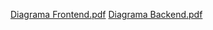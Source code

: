 [Diagrama Frontend.pdf](https://github.com/KevinR1210/KevinR1210/files/12099010/Diagrama.Frontend.pdf)
[Diagrama Backend.pdf](https://github.com/KevinR1210/KevinR1210/files/12099011/Diagrama.Backend.pdf)
